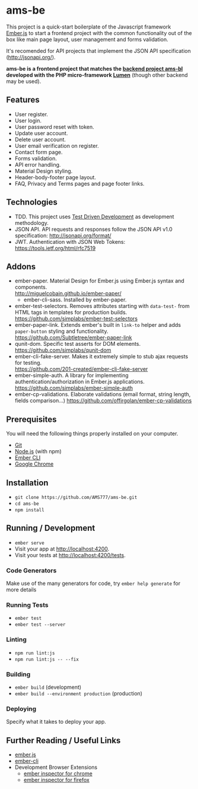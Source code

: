 # ams-be

This project is a quick-start boilerplate of the Javascript framework 
[Ember.js](https://www.emberjs.com/) to start a frontend project with the common
functionality out of the box like main page layout, user management and forms
validation.

It's recomended for API projects that implement the JSON API specification (http://jsonapi.org/).

**ams-be is a frontend project that matches the [backend project ams-bl](https://github.com/AMS777/ams-bl) 
developed with the PHP micro-framework [Lumen](https://lumen.laravel.com/)** 
(though other backend may be used).

## Features

- User register.
- User login.
- User password reset with token.
- Update user account.
- Delete user account.
- User email verification on register.
- Contact form page.
- Forms validation.
- API error handling.
- Material Design styling.
- Header-body-footer page layout.
- FAQ, Privacy and Terms pages and page footer links.

## Technologies

- TDD. This project uses [Test Driven Development](https://www.agilealliance.org/glossary/tdd/)
as development methodology.
- JSON API. API requests and responses follow the JSON API v1.0 specification:
http://jsonapi.org/format/
- JWT. Authentication with JSON Web Tokens: https://tools.ietf.org/html/rfc7519

## Addons

- ember-paper. Material Design for Ember.js using Ember.js syntax and components.  
  http://miguelcobain.github.io/ember-paper/
  - ember-cli-sass. Installed by ember-paper.
- ember-test-selectors. Removes attributes starting with `data-test-` from HTML
tags in templates for production builds. 
  https://github.com/simplabs/ember-test-selectors
- ember-paper-link. Extends ember's built in `link-to` helper and adds
`paper-button` styling and functionality.  
  https://github.com/Subtletree/ember-paper-link
- qunit-dom. Specific test asserts for DOM elements.  
  https://github.com/simplabs/qunit-dom
- ember-cli-fake-server. Makes it extremely simple to stub ajax requests for testing.  
  https://github.com/201-created/ember-cli-fake-server
- ember-simple-auth. A library for implementing authentication/authorization in 
Ember.js applications.  
  https://github.com/simplabs/ember-simple-auth
- ember-cp-validations. Elaborate validations (email format, string length,
fields comparison...)
  https://github.com/offirgolan/ember-cp-validations

## Prerequisites

You will need the following things properly installed on your computer.

* [Git](https://git-scm.com/)
* [Node.js](https://nodejs.org/) (with npm)
* [Ember CLI](https://ember-cli.com/)
* [Google Chrome](https://google.com/chrome/)

## Installation

* `git clone https://github.com/AMS777/ams-be.git`
* `cd ams-be`
* `npm install`

## Running / Development

* `ember serve`
* Visit your app at [http://localhost:4200](http://localhost:4200).
* Visit your tests at [http://localhost:4200/tests](http://localhost:4200/tests).

### Code Generators

Make use of the many generators for code, try `ember help generate` for more details

### Running Tests

* `ember test`
* `ember test --server`

### Linting

* `npm run lint:js`
* `npm run lint:js -- --fix`

### Building

* `ember build` (development)
* `ember build --environment production` (production)

### Deploying

Specify what it takes to deploy your app.

## Further Reading / Useful Links

* [ember.js](https://emberjs.com/)
* [ember-cli](https://ember-cli.com/)
* Development Browser Extensions
  * [ember inspector for chrome](https://chrome.google.com/webstore/detail/ember-inspector/bmdblncegkenkacieihfhpjfppoconhi)
  * [ember inspector for firefox](https://addons.mozilla.org/en-US/firefox/addon/ember-inspector/)
